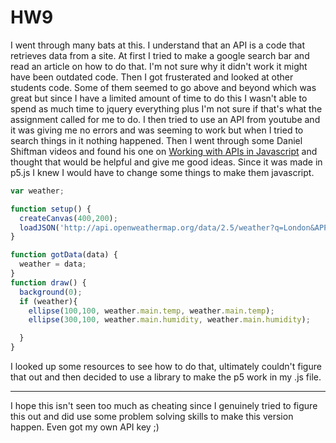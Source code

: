 # HW9

I went through many bats at this. I understand that an API is a code that retrieves data from a site. At first I tried to make a google search bar and read an article on how to do that. I'm not sure why it didn't work it might have been outdated code. Then I got frusterated and looked at other students code. Some of them seemed to go above and beyond which was great but since I have a limited amount of time to do this I wasn't able to spend as much time to jquery everything plus I'm not sure if that's what the assignment called for me to do. I then tried to use an API from youtube and it was giving me no errors and was seeming to work but when I tried to search things in it nothing happened. Then I went through some Daniel Shiftman videos and found his one on [Working with APIs in Javascript](http://thecodingtrain.com/Tutorials/10-working-with-data/10.5-working-with-apis-in-javascript.htm) and thought that would be helpful and give me good ideas. Since it was made in p5.js I knew I would have to change some things to make them javascript.
```javascript
var weather;

function setup() {
  createCanvas(400,200);
  loadJSON('http://api.openweathermap.org/data/2.5/weather?q=London&APPID=a32e0bdaea6c00092fc7227af7995774&units=metric',gotData)
}

function gotData(data) {
  weather = data;
}
function draw() {
  background(0);
  if (weather){
    ellipse(100,100, weather.main.temp, weather.main.temp);
    ellipse(300,100, weather.main.humidity, weather.main.humidity);

  }
}
```
I looked up some resources to see how to do that, ultimately couldn't figure that out and then decided to use a library to make the p5 work in my .js file.
<script src="https://cdnjs.cloudflare.com/ajax/libs/p5.js/0.7.1/p5.js"></script>

---
I hope this isn't seen too much as cheating since I genuinely tried to figure this out and did use some problem solving skills to make this version happen. Even got my own API key ;)
